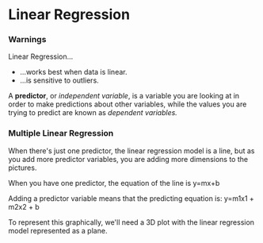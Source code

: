 # Linear Regression

### Warnings

Linear Regression...

* ...works best when data is linear.
* ...is sensitive to outliers.

A **predictor**, or *independent variable*, is a variable you are looking at in order to make predictions about other 
variables, while the values you are trying to predict are known as *dependent variables.*

### Multiple Linear Regression

When there's just one predictor, the linear regression model is a line, but as you add more predictor variables, you 
are adding more dimensions to the pictures.

When you have one predictor, the equation of the line is y=mx+b

Adding a predictor variable means that the predicting equation is: y=m1x1 + m2x2 + b

To represent this graphically, we'll need a 3D plot with the linear regression model represented as a plane.

